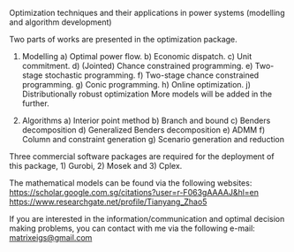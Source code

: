 Optimization techniques and their applications in power systems (modelling and algorithm development)

Two parts of works are presented in the optimization package.
1) Modelling
a) Optimal power flow.
b) Economic dispatch.
c) Unit commitment.
d) (Jointed) Chance constrained programming.
e) Two-stage stochastic programming.
f) Two-stage chance constrained programming.
g) Conic programming.
h) Online optimization.
j) Distributionally robust optimization
More models will be added in the further.

2) Algorithms
a) Interior point method
b) Branch and bound
c) Benders decomposition
d) Generalized Benders decomposition
e) ADMM
f) Column and constraint generation
g) Scenario generation and reduction


Three commercial software packages are required for the deployment of this package, 1) Gurobi, 2) Mosek and 3) Cplex.

The mathematical models can be found via the following websites:
https://scholar.google.com.sg/citations?user=r-F063gAAAAJ&hl=en
https://www.researchgate.net/profile/Tianyang_Zhao5

If you are interested in the information/communication and optimal decision making problems, you can contact with me via the following e-mail:
matrixeigs@gmail.com